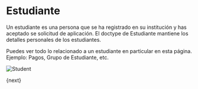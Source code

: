 # Estudiante

Un estudiante es una persona que se ha registrado en su institución y has aceptado se solicitud de aplicación.
El doctype de Estudiante mantiene los detalles personales de los estudiantes.

Puedes ver todo lo relacionado a un estudiante en particular en esta página. Ejemplo: Pagos, Grupo de Estudiante, etc.

<img class="screenshot" alt="Student" src="/assets/erpnext_docs/assets/img/education/student/student.png">

{next}
